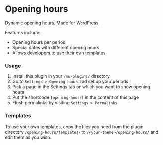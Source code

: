 Opening hours
=============

Dynamic opening hours. Made for WordPress.

Features include:
- Opening hours per period
- Special dates with different opening hours
- Allows developers to use their own templates

### Usage

1. Install this plugin in your `/mu-plugins/` directory
2. Go to `Settings > Opening hours` and set up your periods
4. Pick a page in the Settings tab on which you want to show opening hours
3. Put the shortcode `[opening-hours]` in the content of this page
5. Flush permalinks by visiting `Settings > Permalinks`

### Templates

To use your own templates, copy the files you need from the plugin directory `/opening-hours/templates/` to `/<your-theme>/opening-hours/` and edit them as you wish.
